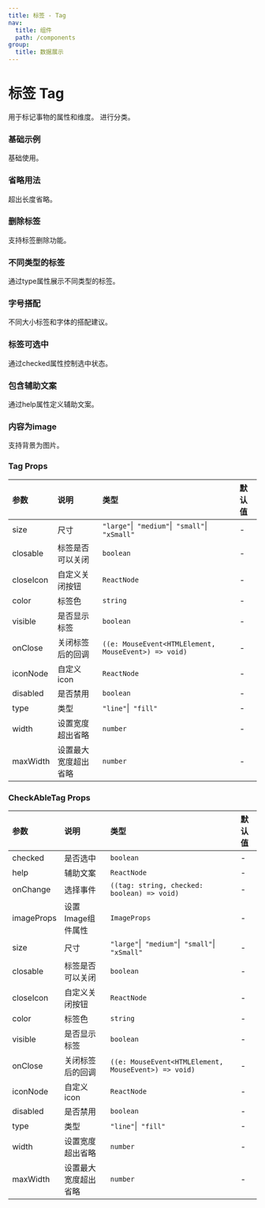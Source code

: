 ```yaml
---
title: 标签 - Tag
nav:
  title: 组件
  path: /components
group:
  title: 数据展示
---
```


# 标签 Tag

用于标记事物的属性和维度。
进行分类。

### 基础示例

基础使用。

<code src="./demos/basic.tsx"></code>

### 省略用法

超出长度省略。

<code src="./demos/ellipsis.tsx"></code>

### 删除标签

支持标签删除功能。

<code src="./demos/delTag.tsx"></code>

### 不同类型的标签

通过type属性展示不同类型的标签。

<code src="./demos/type.tsx"></code>

### 字号搭配

不同大小标签和字体的搭配建议。

<code src="./demos/basicWithText.tsx"></code>

### 标签可选中

通过checked属性控制选中状态。

<code src="./demos/checkAbleTag.tsx"></code>

### 包含辅助文案

通过help属性定义辅助文案。

<code src="./demos/help.tsx"></code>

### 内容为image

支持背景为图片。

<code src="./demos/image.tsx"></code>

### Tag Props

| 参数 | 说明 | 类型 | 默认值 |
| :--- | :--- | :--- | :----- |
| size      | 尺寸 | `"large"`\|` "medium"`\|` "small"`\|` "xSmall"`  | -      |
| closable      | 标签是否可以关闭 | `boolean`  | -      |
| closeIcon      | 自定义关闭按钮 | `ReactNode`  | -      |
| color      | 标签色 | `string`  | -      |
| visible      | 是否显示标签 | `boolean`  | -      |
| onClose      | 关闭标签后的回调 | `((e: MouseEvent<HTMLElement, MouseEvent>) => void)`  | -      |
| iconNode      | 自定义icon | `ReactNode`  | -      |
| disabled      | 是否禁用 | `boolean`  | -      |
| type      | 类型 | `"line"`\|` "fill"`  | -      |
| width      | 设置宽度超出省略 | `number`  | -      |
| maxWidth      | 设置最大宽度超出省略 | `number`  | -      |


### CheckAbleTag Props

| 参数 | 说明 | 类型 | 默认值 |
| :--- | :--- | :--- | :----- |
| checked      | 是否选中 | `boolean`  | -      |
| help      | 辅助文案 | `ReactNode`  | -      |
| onChange      | 选择事件 | `((tag: string, checked: boolean) => void)`  | -      |
| imageProps      | 设置Image组件属性 | `ImageProps`  | -      |
| size      | 尺寸 | `"large"`\|` "medium"`\|` "small"`\|` "xSmall"`  | -      |
| closable      | 标签是否可以关闭 | `boolean`  | -      |
| closeIcon      | 自定义关闭按钮 | `ReactNode`  | -      |
| color      | 标签色 | `string`  | -      |
| visible      | 是否显示标签 | `boolean`  | -      |
| onClose      | 关闭标签后的回调 | `((e: MouseEvent<HTMLElement, MouseEvent>) => void)`  | -      |
| iconNode      | 自定义icon | `ReactNode`  | -      |
| disabled      | 是否禁用 | `boolean`  | -      |
| type      | 类型 | `"line"`\|` "fill"`  | -      |
| width      | 设置宽度超出省略 | `number`  | -      |
| maxWidth      | 设置最大宽度超出省略 | `number`  | -      |


###
